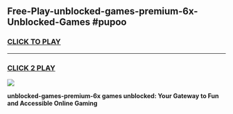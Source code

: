 
## Free-Play-unblocked-games-premium-6x-Unblocked-Games #pupoo
<h3>
<a href="https://news.freeplayer.one?title=unblocked-games-premium-6x&ref=8M">CLICK TO PLAY</a></h3>
<hr>

<h3>
<a href="https://news.freeplayer.one?title=unblocked-games-premium-6x&ref=8M">CLICK 2 PLAY</a>
  
</h3>

<a href="https://news.freeplayer.one?title=unblocked-games-premium-6x&ref=8M"><img src="https://clearcache.store/games.png"></a>


**unblocked-games-premium-6x games unblocked: Your Gateway to Fun and Accessible Online Gaming**
